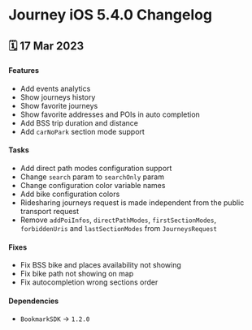 # Journey iOS 5.4.0 Changelog

<h2>🗓 17 Mar 2023</h2>

#### Features
- Add events analytics
- Show journeys history
- Show favorite journeys
- Show favorite addresses and POIs in auto completion
- Add BSS trip duration and distance
- Add `carNoPark` section mode support

#### Tasks
- Add direct path modes configuration support
- Change `search` param to `searchOnly` param
- Change configuration color variable names
- Add bike configuration colors
- Ridesharing journeys request is made independent from the public transport request
- Remove `addPoiInfos`, `directPathModes`, `firstSectionModes`, `forbiddenUris` and `lastSectionModes` from `JourneysRequest`

#### Fixes
- Fix BSS bike and places availability not showing
- Fix bike path not showing on map
- Fix autocompletion wrong sections order

#### Dependencies
- `BookmarkSDK` -> `1.2.0`
